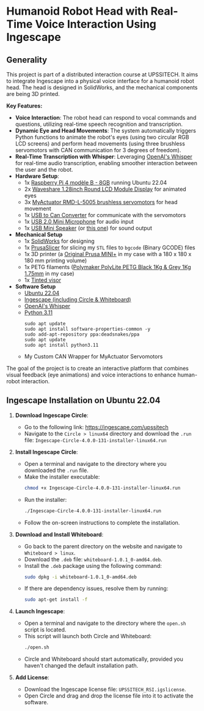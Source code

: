 # Humanoid Robot Head with Real-Time Voice Interaction Using Ingescape

## Generality

This project is part of a distributed interaction course at UPSSITECH. It aims to integrate Ingescape into a physical voice interface for a humanoid robot head. The head is designed in SolidWorks, and the mechanical components are being 3D printed.

**Key Features:**
- **Voice Interaction**: The robot head can respond to vocal commands and questions, utilizing real-time speech recognition and transcription.
- **Dynamic Eye and Head Movements**: The system automatically triggers Python functions to animate the robot's eyes (using two circular RGB LCD screens) and perform head movements (using three brushless servomotors with CAN communication for 3 degrees of freedom).
- **Real-Time Transcription with Whisper**: Leveraging [OpenAI's Whisper](https://github.com/openai/whisper) for real-time audio transcription, enabling smoother interaction between the user and the robot.
- **Hardware Setup**:
  - 1x [Raspberry Pi 4 modèle B - 8GB](https://www.kubii.com/fr/cartes-nano-ordinateurs/2955-raspberry-pi-4-modele-b-8gb-5056561800356.html?gad_source=1&gclid=Cj0KCQjwmt24BhDPARIsAJFYKk0vGSifNh3i6yDBs-2KhJvjr_JfaW2df-r5NaNHU3-WDXiL-hcrOdkaAghiEALw_wcB) running Ubuntu 22.04
  - 2x [Waveshare 1.28inch Round LCD Module Display](https://www.amazon.fr/Waveshare-1-28inch-LCD-Module-Resolution/dp/B08V5538C6/ref=sr_1_1_sspa?dib=eyJ2IjoiMSJ9.m9qtWRt8n16G1UrD6WkJMvDmOWrhEZ27Yx1HpyymqALfAE1WB4MsumnpY4OmRNuFZ9T2mzM_glRLwZfDMwU4O8_rEGV439cx1RMnCcUokkgAm0Tuh0aG_uxwH1GuhHgbzpVlY9RTLl0eh8_g2deKUgJNhXtNbzA3rnFDXqeBr6MWHcxWeOPDwrJiwcn7gjelQez6pt47hYH3KtR2rsYy3xk3v-X9X0TQNa1YVkyF-Z4OgIqaDVhyr35QblG-ES4IYwalRugiQZi8iHKfxpXnuwyGwkwHraYydnoSuaa_2PY.TEYJs_DHyVguZJ77x_nwYbEda7ZGUwW6cDwPTf_Wyxw&dib_tag=se&keywords=waveshare+round+display&qid=1729605033&sr=8-1-spons&sp_csd=d2lkZ2V0TmFtZT1zcF9hdGY&psc=1) for animated eyes
  - 3x [MyActuator RMD-L-5005 brushless servomotors](https://www.myactuator.com/product-page/rmd-l-5005) for head movement
  - 1x [USB to Can Converter](https://www.amazon.fr/Converter-Raspberry-Computer-Support-Windows/dp/B09K3LL93Q/ref=sr_1_1?__mk_fr_FR=%C3%85M%C3%85%C5%BD%C3%95%C3%91&crid=3E5MT4H6XD5O6&dib=eyJ2IjoiMSJ9.rrsIu70DLhhsqjHfVWc4JiqpDP88ctD6rIwjqztbSZq2nudWwIuwTAbxJKjqVuXxrX4vtJLcc61ngPDpUDuC4r1Ut025my2tbwoiJkvAzf-kuQhpDaBCa3BzbpjIqNaxbaOM48SjgUKLzKuh3m9xDP-PxHlyRHJaBAxsxLnhUIGWJe5tu1-PwUyH0IIkXBW2vCELpg5TQ-3R4f9gE3rxh694Wp6aZmS9waR1yYoSqGtA0250pSysu1jljcaBPPhcg8kK6mFH0PGL0MK_ND8tCGYlPors2Iia5LwKuQ-xjIc.oDfN9Yy_rk0geQuren8tuevHAKkPOqEl6_Vvc_SaxAU&dib_tag=se&keywords=usb+to+can+transceiver+innomaker&qid=1729605611&s=electronics&sprefix=usb+to+can+transceiver+innomaker%2Celectronics%2C80&sr=1-1) for communicate with the servomotors
  - 1x [USB 2.0 Mini Microphone](https://www.amazon.fr/dp/B01KLRBHGM?ref=ppx_yo2ov_dt_b_fed_asin_title) for audio input
  - 1x [USB Mini Speaker](https://www.kubii.com/fr/haut-parleurs-microphones/1850-mini-haut-parleurs-usb-kubii-6945379550159.html?mot_tcid=2922e452-bdf7-4af9-9242-61bf3208f7d8) (or [this one](https://www.amazon.fr/Haut-Parleur-Fr%C3%A9quence-Ordinateur-Interface-JST-PH2-0/dp/B08QFTYB9Z/ref=sr_1_2?__mk_fr_FR=%C3%85M%C3%85%C5%BD%C3%95%C3%91&crid=7W0U2IEFH6K7&dib=eyJ2IjoiMSJ9.Qb2kT2hTn58VtHxmmkoKBajatc1OHKfxZKoQbrX_cHX8X2FKK7jQu5xAWCkRjsKxn_1WBlwKt_axFujvpcNhTyeQoEmGdAxTcdYTr8VJSO5XTCctU5qNQyWlA2DP2a-mRcG_JBqBj8_Trsln1rNa2ISQkjqsB_3VbIh4hUZ1p5HjNJrxsBKb7s7w_SmYLOUq8V4P5GTgePphsRxDZmUueYmPzRDhU3PeZqsaFt_Qitw7zf6MF8iH6MSduh3FqaC-VZpfVGJsH7wrStncPJ871McvaPe36Wf5fIF6N9rucL0.htEj1-mSZx76iObkty8FsMnq6H-w86QMGBekXD7Ai_c&dib_tag=se&keywords=haut+parleur+raspberry+pi&qid=1729605187&sprefix=haut+parleur+raspberry+pi%2Caps%2C109&sr=8-2)) for sound output
- **Mechanical Setup**
  - 1x [SolidWorks](https://www.solidworks.com/fr) for designing
  - 1x [PrusaSlicer](https://www.prusa3d.com/page/prusaslicer_424/) for slicing my `STL` files to `bgcode` (Binary GCODE) files
  - 1x 3D printer (a [Original Prusa MINI+](https://www.prusa3d.com/fr/produit/original-prusa-mini-semi-assemblee-4/) in my case with a 180 x 180 x 180 mm printing volume)
  - 1x PETG filaments ([Polymaker PolyLite PETG Black 1Kg & Grey 1Kg 1.75mm](https://www.makershop.fr/filament-3d/5050-polylite-petg-polymaker.html) in my case)
  - 1x [Tinted visor](https://www.amazon.fr/dp/B09DPF2PPB/ref=twister_B09HH8B2VX?_encoding=UTF8&psc=1)
- **Software Setup**
  - [Ubuntu 22.04](https://releases.ubuntu.com/jammy/)
  - [Ingescape (including Circle & Whiteboard)](https://ingescape.com/upssitech)
  - [OpenAI's Whisper](https://github.com/openai/whisper)
  - [Python 3.11](https://www.python.org/downloads/release/python-3110/)
    ```
    sudo apt update
    sudo apt install software-properties-common -y
    sudo add-apt-repository ppa:deadsnakes/ppa
    sudo apt update
    sudo apt install python3.11
    ```
  - My Custom CAN Wrapper for MyActuator Servomotors

The goal of the project is to create an interactive platform that combines visual feedback (eye animations) and voice interactions to enhance human-robot interaction.

## Ingescape Installation on Ubuntu 22.04

1. **Download Ingescape Circle**:
   - Go to the following link: https://ingescape.com/upssitech
   - Navigate to the `Circle > linux64` directory and download the `.run` file: `Ingescape-Circle-4.0.0-131-installer-linux64.run`

2. **Install Ingescape Circle**:
   - Open a terminal and navigate to the directory where you downloaded the `.run` file.
   - Make the installer executable:
     ```bash
     chmod +x Ingescape-Circle-4.0.0-131-installer-linux64.run
     ```
   - Run the installer:
     ```bash
     ./Ingescape-Circle-4.0.0-131-installer-linux64.run
     ```
   - Follow the on-screen instructions to complete the installation.

3. **Download and Install Whiteboard**:
   - Go back to the parent directory on the website and navigate to `Whiteboard > linux`.
   - Download the `.deb` file: `whiteboard-1.0.1_0-amd64.deb`.
   - Install the `.deb` package using the following command:
     ```bash
     sudo dpkg -i whiteboard-1.0.1_0-amd64.deb
     ```
   - If there are dependency issues, resolve them by running:
     ```bash
     sudo apt-get install -f
     ```

4. **Launch Ingescape**:
   - Open a terminal and navigate to the directory where the `open.sh` script is located.
   - This script will launch both Circle and Whiteboard:
     ```bash
     ./open.sh
     ```
   - Circle and Whiteboard should start automatically, provided you haven't changed the default installation path.

5. **Add License**:
   - Download the Ingescape license file: `UPSSITECH_RSI.igslicense`.
   - Open Circle and drag and drop the license file into it to activate the software.
